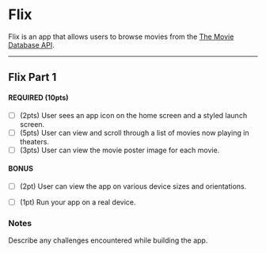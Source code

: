 # Flix

Flix is an app that allows users to browse movies from the [The Movie Database API](http://docs.themoviedb.apiary.io/#).


---
## Flix Part 1


#### REQUIRED (10pts)
- [ ] (2pts) User sees an app icon on the home screen and a styled launch screen.
- [ ] (5pts) User can view and scroll through a list of movies now playing in theaters.
- [ ] (3pts) User can view the movie poster image for each movie.

#### BONUS
- [ ] (2pt) User can view the app on various device sizes and orientations.
- [ ] (1pt) Run your app on a real device.




### Notes
Describe any challenges encountered while building the app.
